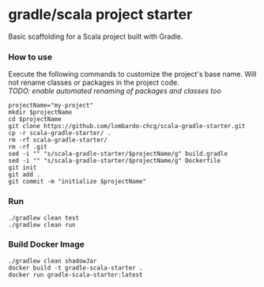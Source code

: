 # gradle/scala project starter

Basic scaffolding for a Scala project built with Gradle.

### How to use

Execute the following commands to customize the project's base name.  Will not rename classes or packages in the project code.  
*TODO: enable automated renaming of packages and classes too*

```
projectName="my-project"
mkdir $projectName
cd $projectName
git clone https://github.com/lombardo-chcg/scala-gradle-starter.git
cp -r scala-gradle-starter/ .
rm -rf scala-gradle-starter/
rm -rf .git
sed -i "" "s/scala-gradle-starter/$projectName/g" build.gradle
sed -i "" "s/scala-gradle-starter/$projectName/g" Dockerfile
git init
git add .
git commit -m "initialize $projectName"
```


### Run
```
./gradlew clean test
./gradlew clean run
```

### Build Docker Image
```
./gradlew clean shadowJar
docker build -t gradle-scala-starter .
docker run gradle-scala-starter:latest
```
